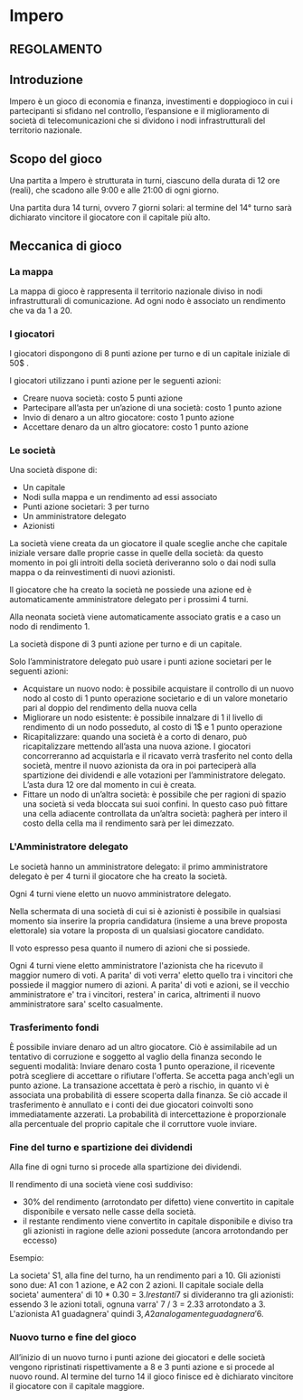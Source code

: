 # Impero

## REGOLAMENTO

## Introduzione

Impero è un gioco di economia e finanza, investimenti e doppiogioco in cui i
partecipanti si sfidano nel controllo, l’espansione e il miglioramento di
società di telecomunicazioni che si dividono i nodi infrastrutturali del
territorio nazionale.

## Scopo del gioco

Una partita a Impero è strutturata in turni, ciascuno della durata di 12 ore
(reali), che scadono alle 9:00 e alle 21:00 di ogni giorno.

Una partita dura 14 turni, ovvero 7 giorni solari: al termine del 14° turno
sarà dichiarato vincitore il giocatore con il capitale più alto.

## Meccanica di gioco

### La mappa

La mappa di gioco è rappresenta il territorio nazionale diviso in nodi infrastrutturali
di comunicazione. Ad ogni nodo è associato un rendimento che va da 1 a 20.

### I giocatori

I giocatori dispongono di 8 punti azione per turno e di un capitale iniziale
di 50$ .

I giocatori utilizzano i punti azione per le seguenti azioni:

 - Creare nuova società: costo 5 punti azione
 - Partecipare all’asta per un’azione di una società: costo 1 punto azione
 - Invio di denaro a un altro giocatore: costo 1 punto azione
 - Accettare denaro da un altro giocatore: costo 1 punto azione

### Le società

Una società dispone di:

 -  Un capitale
 -  Nodi sulla mappa e un rendimento ad essi associato
 -  Punti azione societari: 3 per turno
 -  Un amministratore delegato
 -  Azionisti

La società viene creata da un giocatore il quale sceglie anche che capitale
iniziale versare dalle proprie casse in quelle della società: da questo momento
in poi gli introiti della società deriveranno solo o dai nodi sulla mappa o da
reinvestimenti di nuovi azionisti. 

Il giocatore che ha creato la società ne possiede una azione ed è
automaticamente amministratore delegato per i prossimi 4 turni.

Alla neonata società viene automaticamente associato gratis e a caso un nodo di
rendimento 1.

La società dispone di 3 punti azione per turno e di un capitale.

Solo l’amministratore delegato può usare i punti azione societari per le
seguenti azioni:

 -	Acquistare un nuovo nodo: è possibile acquistare il controllo di un nuovo
 	nodo al costo di 1 punto operazione societario e di un valore monetario pari
al doppio del rendimento della nuova cella
 -	Migliorare un nodo esistente: è possibile innalzare di 1 il livello di rendimento di un nodo posseduto, 
al costo di 1$ e 1 punto operazione
 -	Ricapitalizzare: quando una società è a corto di denaro, può
 	ricapitalizzare mettendo all’asta una nuova azione. I giocatori
concorreranno ad acquistarla e il ricavato verrà trasferito nel conto della
società, mentre il nuovo azionista da ora in poi parteciperà alla spartizione
dei dividendi e alle votazioni per l’amministratore delegato.
L’asta dura 12 ore dal momento in cui è creata.
 -	Fittare un nodo di un’altra società: è possibile che per ragioni di spazio
 	una società si veda bloccata sui suoi confini. In questo caso può fittare una
cella adiacente controllata da un’altra società: pagherà per intero il costo
della cella ma il rendimento sarà per lei dimezzato.

### L'Amministratore delegato

Le società hanno un amministratore delegato: il primo amministratore delegato è
per 4 turni il giocatore che ha creato la società.

Ogni 4 turni viene eletto un nuovo amministratore delegato.

Nella schermata di una società di cui si è azionisti è possibile in qualsiasi
momento sia inserire la propria candidatura (insieme a una breve proposta
elettorale) sia votare la proposta di un qualsiasi giocatore candidato.

Il voto espresso pesa quanto il numero di azioni che si possiede.

Ogni 4 turni viene eletto amministratore l'azionista che ha ricevuto il maggior numero di voti.
A parita' di voti verra' eletto quello tra i vincitori che possiede il maggior numero di azioni.
A parita' di voti e azioni, se il vecchio amministratore e' tra i vincitori, restera' in carica,
altrimenti il nuovo amministratore sara' scelto casualmente.

### Trasferimento fondi

È possibile inviare denaro ad un altro giocatore. Ciò è assimilabile ad un tentativo di corruzione 
e soggetto al vaglio della finanza secondo le seguenti modalità: 
Inviare denaro costa 1 punto operazione, il ricevente potrà scegliere di accettare o rifiutare l'offerta. 
Se accetta paga anch'egli un punto azione.
La transazione accettata è però a rischio, in quanto vi è associata una probabilità di essere scoperta dalla finanza.
Se ciò accade il trasferimento è annullato e i conti dei due giocatori coinvolti sono immediatamente azzerati.
La probabilità di intercettazione è proporzionale alla percentuale del proprio capitale che il corruttore vuole inviare.

### Fine del turno e spartizione dei dividendi

Alla fine di ogni turno si procede alla spartizione dei dividendi.

Il rendimento di una società viene così suddiviso:

 - 30% del rendimento (arrotondato per difetto) viene convertito in capitale
   disponibile e versato nelle casse della società.
 - il restante rendimento viene convertito in capitale disponibile e diviso tra
   gli azionisti in ragione delle azioni possedute (ancora arrotondando per
eccesso)

Esempio:

La societa' S1, alla fine del turno, ha un rendimento pari a 10.
Gli azionisti sono due: A1 con 1 azione, e A2 con 2 azioni.
Il capitale sociale della societa' aumentera' di 10 * 0.30 = 3$.
I restanti 7$ si divideranno tra gli azionisti: essendo 3 le azioni totali,
ognuna varra' 7 / 3 = 2.33 arrotondato a 3. L'azionista A1 guadagnera' quindi
3$, A2 analogamente guadagnera' 6$.

### Nuovo turno e fine del gioco

All’inizio di un nuovo turno i punti azione dei giocatori e delle società
vengono ripristinati rispettivamente a 8 e 3 punti azione e si procede al
nuovo round. Al termine del turno 14 il gioco finisce ed è dichiarato vincitore
il giocatore con il capitale maggiore.

